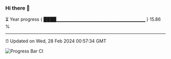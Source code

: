 ### Hi there 👋

⏳ Year progress { ████▁▁▁▁▁▁▁▁▁▁▁▁▁▁▁▁▁▁▁▁▁▁▁▁▁▁ } 15.86 %

---

⏰ Updated on Wed, 28 Feb 2024 00:57:34 GMT

![Progress Bar CI](https://github.com/liununu/liununu/workflows/Progress%20Bar%20CI/badge.svg)
